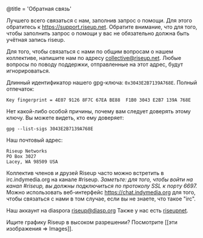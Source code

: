 @title = 'Обратная связь'

Лучшего всего связаться с нам, заполнив запрос о помощи. Для этого обратитесь к https://support.riseup.net. Обратите внимание, что для того, чтобы заполнить запрос о помощи у вас не обязательно должна быть учётная запись riseup.

Для того, чтобы связаться с нами по общим вопросам о нашем коллективе, напишите нам по адресу collective@riseup.net. Любые вопросы по поводу поддержки, отправленные на этот адрес, будут игнорироваться.

Длинный идентификатор нашего gpg-ключа: `0x3043E2B7139A768E`. Полный отпечаток:

	Key fingerprint = 4E07 9126 8F7C 67EA BE88  F1B0 3043 E2B7 139A 768E

Нет какой-либо особой причины, почему вам следует доверять этому ключу. Вы можете видеть, кто ему доверяет:

	gpg --list-sigs 3043E2B7139A768E

Наш почтовый адрес:

	Riseup Networks
	PO Box 3027
	Lacey, WA 98509 USA

Коллектив членов и друзей Riseup часто можно встретить в irc.indymedia.org на канале #riseup.  *Заметьте: для того, чтобы войти на канал #riseup, вы должны подключиться по протоколу SSL к порту 6697.* Можно использовать веб-интерфейс https://chat.indymedia.org для того, чтобы связаться с нами в том случае, если вы не знаете, что такое "irc".

Наш аккаунт на diaspora [riseup@diasp.org](https://diasp.org/people/e6901810cb670133bdbb782bcb452bd5)
Также у нас есть [riseupnet](https://twitter.com/riseupnet).

Ищите графику Riseup в высоком разрешении? Посмотрите [[эти изображения => Images]].
